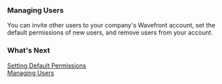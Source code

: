 ### Managing Users

You can invite other users to your company's Wavefront account, set the default permissions of new users, and remove users from your account.

### What's Next

[Setting Default Permissions](https://community.wavefront.com/docs/DOC-1085)  
[Managing Users](https://community.wavefront.com/docs/DOC-1084)
